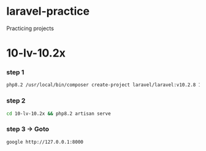 # laravel-practice
Practicing projects




# 10-lv-10.2x

### step 1
```bash
php8.2 /usr/local/bin/composer create-project laravel/laravel:v10.2.8 10-lv-10.2x
```

### step 2
```bash
cd 10-lv-10.2x && php8.2 artisan serve
```

### step 3 -> Goto
```bash
google http://127.0.0.1:8000
```
